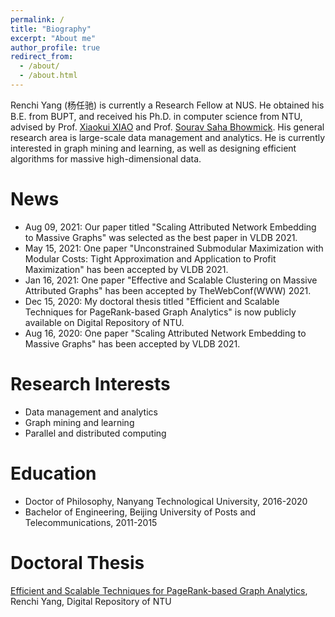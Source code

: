 ```yaml
---
permalink: /
title: "Biography"
excerpt: "About me"
author_profile: true
redirect_from: 
  - /about/
  - /about.html
---
```


Renchi Yang (杨任驰) is currently a Research Fellow at NUS. He obtained his B.E. from BUPT, and received his Ph.D. in computer science from NTU, advised by Prof. [Xiaokui XIAO](https://www.comp.nus.edu.sg/~xiaoxk/) and Prof. [Sourav Saha Bhowmick](https://personal.ntu.edu.sg/assourav/). His general research area is large-scale data management and analytics. He is currently interested in graph mining and learning, as well as designing efficient algorithms for massive high-dimensional data.

News
======
- Aug 09, 2021: Our paper titled "Scaling Attributed Network Embedding to Massive Graphs" was selected as the best paper in VLDB 2021.
- May 15, 2021: One paper "Unconstrained Submodular Maximization with Modular Costs: Tight Approximation and Application to Profit Maximization" has been accepted by VLDB 2021.
- Jan 16, 2021: One paper "Effective and Scalable Clustering on Massive Attributed Graphs" has been accepted by TheWebConf(WWW) 2021.
- Dec 15, 2020: My doctoral thesis titled "Efficient and Scalable Techniques for PageRank-based Graph Analytics" is now publicly available on Digital Repository of NTU.
- Aug 16, 2020: One paper "Scaling Attributed Network Embedding to Massive Graphs" has been accepted by VLDB 2021.

Research Interests
======
- Data management and analytics
- Graph mining and learning
- Parallel and distributed computing

Education
======
- Doctor of Philosophy, Nanyang Technological University, 2016-2020
- Bachelor of Engineering, Beijing University of Posts and Telecommunications, 2011-2015

Doctoral Thesis
======
[Efficient and Scalable Techniques for PageRank-based Graph Analytics](https://hdl.handle.net/10356/145185), Renchi Yang, Digital Repository of NTU
